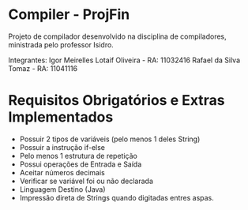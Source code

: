 # Compiler - ProjFin

Projeto de compilador desenvolvido na disciplina de compiladores, ministrada pelo professor Isidro.

Integrantes:
Igor Meirelles Lotaif Oliveira - RA: 11032416
Rafael da Silva Tomaz - RA: 11041116

# Requisitos Obrigatórios e Extras Implementados

* Possuir 2 tipos de variáveis (pelo menos 1 deles String)
* Possuir a instrução if-else
* Pelo menos 1 estrutura de repetição
* Possui operações de Entrada e Saída
* Aceitar números decimais
* Verificar se variável foi ou não declarada
* Linguagem Destino (Java)
* Impressão direta de Strings quando digitadas entres aspas.
